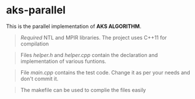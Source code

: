 # aks-parallel
This is the parallel implementation of **AKS ALGORITHM**.

> *Required* NTL and MPIR libraries. The project uses C++11 for compilation

> Files *helper.h* and *helper.cpp* contain the declaration and implementation of various funtions.

> File *main.cpp* contains the test code. Change it as per your needs and don't commit it.

> The makefile can be used to complie the files easily
